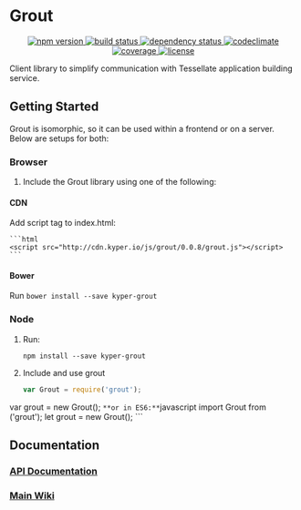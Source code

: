 # Grout
<p align="center">
  <!-- Npm Version -->
  <a href="https://npmjs.org/package/kyper-grout">
    <img src="https://img.shields.io/npm/v/kyper-grout.svg" alt="npm version">
  </a>
  <!-- Build Status -->
  <a href="https://travis-ci.org/KyperTech/grout">
    <img src="http://img.shields.io/travis/KyperTech/grout.svg" alt="build status">
  </a>
  <!-- Dependency Status -->
  <a href="https://david-dm.org/KyperTech/grout">
    <img src="https://david-dm.org/KyperTech/grout.svg" alt="dependency status">
  </a>
  <!-- Codeclimate -->
  <a href="https://codeclimate.com/github/kypertech/grout">
    <img src="https://codeclimate.com/github/KyperTech/grout/badges/gpa.svg" alt="codeclimate">
  </a>
  <!-- Coverage -->
  <a href="https://codeclimate.com/github/KyperTech/grout">
    <img src="https://codeclimate.com/github/KyperTech/grout/badges/coverage.svg" alt="coverage">
  </a>
  <!-- License -->
  <a href="https://github.com/KyperTech/grout/blob/master/LICENSE.md">
    <img src="https://img.shields.io/npm/l/kyper-grout.svg" alt="license">
  </a>
</p>

Client library to simplify communication with Tessellate application building service.

## Getting Started

Grout is isomorphic, so it can be used within a frontend or on a server. Below are setups for both:

### Browser
1. Include the Grout library using one of the following:
  #### CDN
  Add script tag to index.html:

    ```html
    <script src="http://cdn.kyper.io/js/grout/0.0.8/grout.js"></script>
    ```

  #### Bower
  Run `bower install --save kyper-grout`

### Node
1. Run:
    ```
    npm install --save kyper-grout
    ```
2. Include and use grout

    ```javascript
    var Grout = require('grout');
  var grout = new Grout();
    ```
    **or in ES6:**
    ```javascript
    import Grout from ('grout');
  let grout = new Grout();
    ```

## Documentation

### [API Documentation](https://github.com/KyperTech/grout/wiki/API-Documentation)

### [Main Wiki](https://github.com/KyperTech/grout/wiki)
